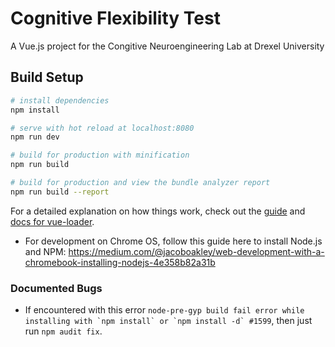 # Cognitive Flexibility Test 

A Vue.js project for the Congitive Neuroengineering Lab at Drexel University 

## Build Setup

``` bash
# install dependencies
npm install

# serve with hot reload at localhost:8080
npm run dev

# build for production with minification
npm run build

# build for production and view the bundle analyzer report
npm run build --report
```

For a detailed explanation on how things work, check out the [guide](http://vuejs-templates.github.io/webpack/) and [docs for vue-loader](http://vuejs.github.io/vue-loader).



- For development on Chrome OS, follow this guide here to install Node.js and NPM: https://medium.com/@jacoboakley/web-development-with-a-chromebook-installing-nodejs-4e358b82a31b 


### Documented Bugs
- If encountered with this error ```node-pre-gyp build fail error while installing with `npm install` or `npm install -d` #1599```, then just run `npm audit fix`. 

